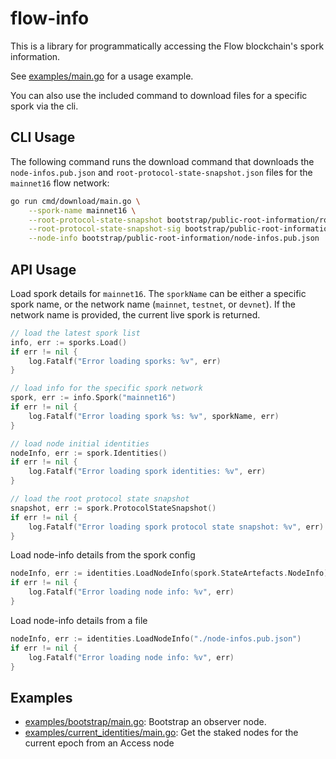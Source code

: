 # flow-info
This is a library for programmatically accessing the Flow blockchain's spork information.

See [examples/main.go](examples/main.go) for a usage example.

You can also use the included command to download files for a specific spork via the cli.

## CLI Usage
The following command runs the download command that downloads the `node-infos.pub.json` and `root-protocol-state-snapshot.json`
files for the `mainnet16` flow network:
```bash
go run cmd/download/main.go \
	--spork-name mainnet16 \
	--root-protocol-state-snapshot bootstrap/public-root-information/root-protocol-state-snapshot.json \
	--root-protocol-state-snapshot-sig bootstrap/public-root-information/root-protocol-state-snapshot.json.asc \
	--node-info bootstrap/public-root-information/node-infos.pub.json
```

## API Usage
Load spork details for `mainnet16`. The `sporkName` can be either a specific spork name, or the network name (`mainnet`, `testnet`, or `devnet`). If the network name is provided, the current live spork is returned.

```go
// load the latest spork list
info, err := sporks.Load()
if err != nil {
	log.Fatalf("Error loading sporks: %v", err)
}

// load info for the specific spork network
spork, err := info.Spork("mainnet16")
if err != nil {
	log.Fatalf("Error loading spork %s: %v", sporkName, err)
}

// load node initial identities
nodeInfo, err := spork.Identities()
if err != nil {
	log.Fatalf("Error loading spork identities: %v", err)
}

// load the root protocol state snapshot
snapshot, err := spork.ProtocolStateSnapshot()
if err != nil {
	log.Fatalf("Error loading spork protocol state snapshot: %v", err)
}
```

Load node-info details from the spork config
```go
nodeInfo, err := identities.LoadNodeInfo(spork.StateArtefacts.NodeInfo)
if err != nil {
	log.Fatalf("Error loading node info: %v", err)
}
```

Load node-info details from a file
```go
nodeInfo, err := identities.LoadNodeInfo("./node-infos.pub.json")
if err != nil {
	log.Fatalf("Error loading node info: %v", err)
}
```

## Examples
* [examples/bootstrap/main.go](examples/bootstrap/main.go): Bootstrap an observer node.
* [examples/current_identities/main.go](examples/current_identities/main.go): Get the staked nodes for the current epoch from an Access node